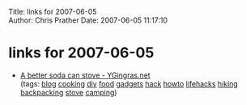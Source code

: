 Title: links for 2007-06-05  
Author: Chris Prather
Date: 2007-06-05 11:17:10

# links for 2007-06-05
<ul class="delicious">
	<li>
		<div class="delicious-link"><a href="http://ygingras.net/b/2007/6/a-better-soda-can-stove">A better soda can stove - YGingras.net</a></div>
		<div class="delicious-tags">(tags: <a href="http://del.icio.us/perigrin/blog">blog</a> <a href="http://del.icio.us/perigrin/cooking">cooking</a> <a href="http://del.icio.us/perigrin/diy">diy</a> <a href="http://del.icio.us/perigrin/food">food</a> <a href="http://del.icio.us/perigrin/gadgets">gadgets</a> <a href="http://del.icio.us/perigrin/hack">hack</a> <a href="http://del.icio.us/perigrin/howto">howto</a> <a href="http://del.icio.us/perigrin/lifehacks">lifehacks</a> <a href="http://del.icio.us/perigrin/hiking">hiking</a> <a href="http://del.icio.us/perigrin/backpacking">backpacking</a> <a href="http://del.icio.us/perigrin/stove">stove</a> <a href="http://del.icio.us/perigrin/camping">camping</a>)</div>
	</li>
</ul>

